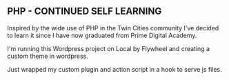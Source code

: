 PHP - CONTINUED SELF LEARNING
-------------------------------

Inspired by the wide use of PHP in the Twin Cities community
I've decided to learn it since I have now graduated
from Prime Digital Academy.

I'm running this Wordpress project on Local by Flywheel and creating a custom theme in wordpress.

Just wrapped my custom plugin and action script in a hook to serve js files.
